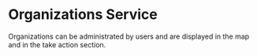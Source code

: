 # Organizations Service

Organizations can be administrated by users and are displayed in the map and in the take action section.


